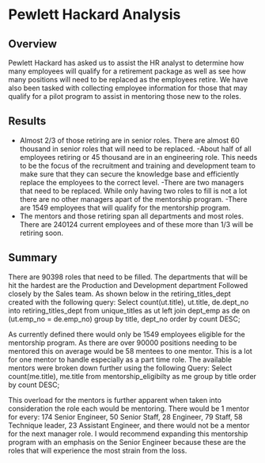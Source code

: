 # Pewlett Hackard Analysis
## Overview
Pewlett Hackard has asked us to assist the HR analyst to determine how many employees will qualify for a retirement package as well as see how many positions will need to be replaced as the employees retire. We have also been tasked with collecting employee information for those that may qualify for a pilot program to assist in mentoring those new to the roles. 

## Results
- Almost 2/3 of those retiring are in senior roles. There are almost 60 thousand in senior roles that will need to be replaced. 
-About half of all employees retiring or 45 thousand are in an engineering role. This needs to be the focus of the recruitment and training and development team to make sure that they can secure the knowledge base and efficiently replace the employees to the correct level. 
-There are two managers that need to be replaced. While only having two roles to fill is not a lot there are no other managers apart of the mentorship program. 
-There are 1549 employees that will qualify for the mentorship program. 
- The mentors and those retiring span all departments and most roles. There are 240124 current employees and of these more than 1/3 will be retiring soon. 

## Summary
There are 90398 roles that need to be filled. The departments that will be hit the hardest are the Production and Development department Followed closely by the Sales team. As shown below in the retiring_titles_dept created with the following query:
    Select count(ut.title), ut.title, de.dept_no
    into retiring_titles_dept
    from unique_titles as ut
    left join dept_emp as de
    on (ut.emp_no = de.emp_no)
    group by title, dept_no
    order by count DESC;

As currently defined there would only be 1549 employees eligible for the mentorship program. As there are over 90000 positions needing to be mentored this on average would be 58 mentees to one mentor. This is a lot for one mentor to handle especially as a part time role. The available mentors were broken down further using the following Query:
    Select count(me.title), me.title
    from mentorship_eligibilty as me
    group by title
    order by count DESC;

This overload for the mentors is further apparent when taken into consideration the role each would be mentoring. There would be 1 mentor for every: 174 Senior Engineer, 50 Senior Staff, 28 Engineer, 79 Staff, 58 Technique leader, 23 Assistant Engineer, and there would not be a mentor for the next manager role. I would recommend expanding this mentorship program with an emphasis on the Senior Engineer because these are the roles that will experience the most strain from the loss. 
